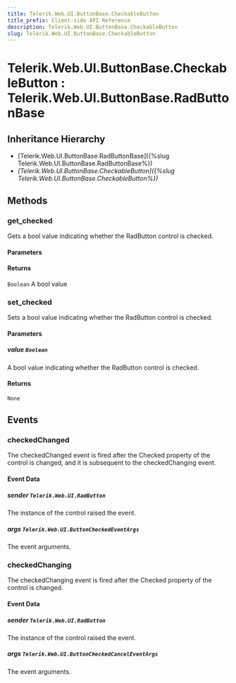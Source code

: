 ```yaml
---
title: Telerik.Web.UI.ButtonBase.CheckableButton
title_prefix: Client-side API Reference
description: Telerik.Web.UI.ButtonBase.CheckableButton
slug: Telerik.Web.UI.ButtonBase.CheckableButton
---
```


# Telerik.Web.UI.ButtonBase.CheckableButton : Telerik.Web.UI.ButtonBase.RadButtonBase

## Inheritance Hierarchy

* [Telerik.Web.UI.ButtonBase.RadButtonBase]({%slug Telerik.Web.UI.ButtonBase.RadButtonBase%})
* *[Telerik.Web.UI.ButtonBase.CheckableButton]({%slug Telerik.Web.UI.ButtonBase.CheckableButton%})*


## Methods

### get_checked

Gets a bool value indicating whether the RadButton control is checked.

#### Parameters

#### Returns

`Boolean` A bool value

### set_checked

Sets a bool value indicating whether the RadButton control is checked.

#### Parameters

##### value `Boolean`

A bool value indicating whether the RadButton control is checked.

#### Returns

`None`


## Events

### checkedChanged

The checkedChanged event is fired after the Checked property of the control is changed, and it is subsequent to the checkedChanging event.

#### Event Data

#####  sender `Telerik.Web.UI.RadButton`

The instance of the control raised the event.

##### args `Telerik.Web.UI.ButtonCheckedEventArgs`

The event arguments.

### checkedChanging

The checkedChanging event is fired after the Checked property of the control is changed.

#### Event Data

#####  sender `Telerik.Web.UI.RadButton`

The instance of the control raised the event.

##### args `Telerik.Web.UI.ButtonCheckedCancelEventArgs`

The event arguments.

